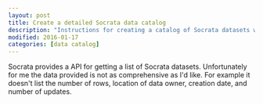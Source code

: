 ```yaml
---
layout: post
title: Create a detailed Socrata data catalog
description: "Instructions for creating a catalog of Socrata datasets with a lot of detail."
modified: 2016-01-17
categories: [data catalog]
---
```


Socrata provides a API for getting a list of Socrata datasets. Unfortunately for me the data provided is not as comprehensive as I'd like. For example it doesn't list the number of rows, location of data owner, creation date, and number of updates.



